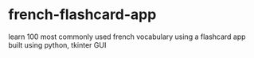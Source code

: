 # french-flashcard-app
learn 100 most commonly used french vocabulary using a flashcard app built using python, tkinter GUI
